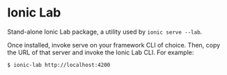 # Ionic Lab

Stand-alone Ionic Lab package, a utility used by `ionic serve --lab`.

Once installed, invoke serve on your framework CLI of choice. Then, copy the
URL of that server and invoke the Ionic Lab CLI. For example:

```bash
$ ionic-lab http://localhost:4200
```
